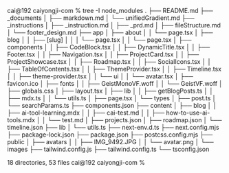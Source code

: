 cai@192 caiyongji-com % tree -I node_modules
.
├── README.md
├── _documents
│   ├── markdown.md
│   └── unifiedGradient.md
├── _instructions
│   ├── _instruction.md
│   ├── _prd.md
│   ├── fileStructure.md
│   └── footer_design.md
├── app
│   ├── about
│   │   └── page.tsx
│   ├── blog
│   │   ├── [slug]
│   │   │   └── page.tsx
│   │   └── page.tsx
│   ├── components
│   │   ├── CodeBlock.tsx
│   │   ├── DynamicTitle.tsx
│   │   ├── Footer.tsx
│   │   ├── Navigation.tsx
│   │   ├── ProjectCard.tsx
│   │   ├── ProjectShowcase.tsx
│   │   ├── Roadmap.tsx
│   │   ├── SocialIcons.tsx
│   │   ├── TableOfContents.tsx
│   │   ├── ThemeProvider.tsx
│   │   ├── Timeline.tsx
│   │   ├── theme-provider.tsx
│   │   └── ui
│   │       └── avatar.tsx
│   ├── favicon.ico
│   ├── fonts
│   │   ├── GeistMonoVF.woff
│   │   └── GeistVF.woff
│   ├── globals.css
│   ├── layout.tsx
│   ├── lib
│   │   ├── getBlogPosts.ts
│   │   ├── mdx.ts
│   │   └── utils.ts
│   ├── page.tsx
│   └── types
│       ├── post.ts
│       └── searchParams.ts
├── components.json
├── content
│   ├── blog
│   │   ├── ai-tool-learning.mdx
│   │   ├── cai-test.md
│   │   ├── how-to-use-ai-tools.mdx
│   │   └── test.md
│   ├── projects.json
│   ├── roadmap.json
│   └── timeline.json
├── lib
│   └── utils.ts
├── next-env.d.ts
├── next.config.mjs
├── package-lock.json
├── package.json
├── postcss.config.mjs
├── public
│   ├── avatars
│   │   ├── IMG_9492.JPG
│   │   └── avatar.png
│   └── images
├── tailwind.config.js
├── tailwind.config.ts
└── tsconfig.json

18 directories, 53 files
cai@192 caiyongji-com % 